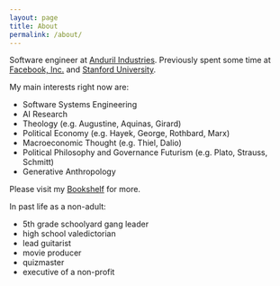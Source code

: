 ```yaml
---
layout: page
title: About
permalink: /about/
---
```


Software engineer at [Anduril Industries](http://anduril.com/).  Previously spent some time at [Facebook, Inc.](https://www.facebook.com/) and [Stanford University](http://stanford.com/).

My main interests right now are:
- Software Systems Engineering
- AI Research
- Theology (e.g. Augustine, Aquinas, Girard)
- Political Economy (e.g. Hayek, George, Rothbard, Marx)
- Macroeconomic Thought (e.g. Thiel, Dalio)
- Political Philosophy and Governance Futurism (e.g. Plato, Strauss, Schmitt)
- Generative Anthropology

Please visit my [Bookshelf](https://bookshelf.website/abhay/mixes/dvadl/Bookshelf) for more.

In past life as a non-adult:
- 5th grade schoolyard gang leader
- high school valedictorian
- lead guitarist
- movie producer
- quizmaster
- executive of a non-profit
